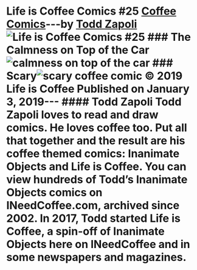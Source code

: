 # Life is Coffee Comics #25 [Coffee Comics](https://ineedcoffee.com/section/coffee-comics/)---by [Todd Zapoli](https://ineedcoffee.com/by/todd-zapoli/)![Life is Coffee Comics #25](https://ineedcoffee.com/images/posts/life-is-coffee-comics-25/life-is-coffee-640x400-new.jpg) ### The Calmness on Top of the Car![calmness on top of the car](https://ineedcoffee.com/assets/calmness-on-top-of-the-car.ZerMwN8W_80PGN.webp) ### Scary![scary coffee comic](https://ineedcoffee.com/assets/scary-coffee-comic.dAqEXMbh_1lsd2D.webp) © 2019 Life is Coffee Published on January 3, 2019--- #### Todd Zapoli Todd Zapoli loves to read and draw comics. He loves coffee too. Put all that together and the result are his coffee themed comics: Inanimate Objects and Life is Coffee. You can view hundreds of Todd’s Inanimate Objects comics on INeedCoffee.com, archived since 2002. In 2017, Todd started Life is Coffee, a spin-off of Inanimate Objects here on INeedCoffee and in some newspapers and magazines.